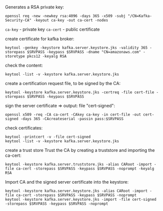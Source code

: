 Generates a RSA private key:
```
openssl req -new -newkey rsa:4096 -days 365 -x509 -subj "/CN=Kafka-Security-CA" -keyout ca-key -out ca-cert -nodes
```
`ca-key` - private key
`ca-cert` - public certificate 

create certificate for kafka broker:
```
keytool -genkey -keystore kafka.server.keystore.jks -validity 365 -storepass $SRVPASS -keypass $SRVPASS -dname "CN=amazonaws.com" -storetype pkcs12 -keyalg RSA
```
check the content:
```
keytool -list -v -keystore kafka.server.keystore.jks
```
create a certification request file, to be signed by the CA:
```
keytool -keystore kafka.server.keystore.jks -certreq -file cert-file -storepass $SRVPASS -keypass $SRVPASS
```
sign the server certificate => output: file "cert-signed":
```
openssl x509 -req -CA ca-cert -CAkey ca-key -in cert-file -out cert-signed -days 365 -CAcreateserial -passin pass:$SRVPASS
```
check certificates:
```
keytool -printcert -v -file cert-signed
keytool -list -v -keystore kafka.server.keystore.jks
```
create a trust store
Trust the CA by creating a truststore and importing the ca-cert:
```
keytool -keystore kafka.server.truststore.jks -alias CARoot -import -file ca-cert -storepass $SRVPASS -keypass $SRVPASS -noprompt -keyalg RSA
```
Import CA and the signed server certificate into the keystore:
```
keytool -keystore kafka.server.keystore.jks -alias CARoot -import -file ca-cert -storepass $SRVPASS -keypass $SRVPASS -noprompt
keytool -keystore kafka.server.keystore.jks -import -file cert-signed -storepass $SRVPASS -keypass $SRVPASS -noprompt
```
